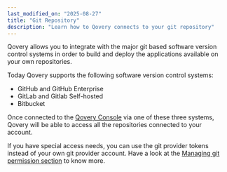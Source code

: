 ```yaml
---
last_modified_on: "2025-08-27"
title: "Git Repository"
description: "Learn how to Qovery connects to your git repository"
---
```


Qovery allows you to integrate with the major git based software version control systems in order to build and deploy the applications available on your own repositories.

Today Qovery supports the following software version control systems:
- GitHub and GitHub Enterprise
- GitLab and Gitlab Self-hosted
- Bitbucket

Once connected to the [Qovery Console][urls.qovery_console] via one of these three systems, Qovery will be able to access all the repositories connected to your account.

If you have special access needs, you can use the git provider tokens instead of your own git provider account. Have a look at the [Managing git permission section][docs.using-qovery.configuration.organization.git-repository-access] to know more.


[docs.using-qovery.configuration.organization.git-repository-access]: /docs/using-qovery/configuration/organization/git-repository-access/
[urls.qovery_console]: https://console.qovery.com
